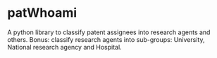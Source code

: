 # patWhoami

A python library to classify patent assignees into research agents and others. Bonus: classify research agents into sub-groups: University, National research agency and Hospital.






